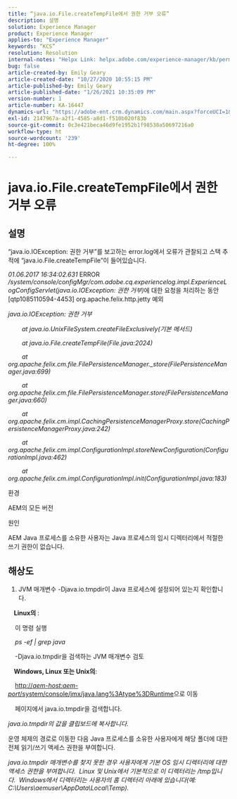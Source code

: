 ```yaml
---
title: “java.io.File.createTempFile에서 권한 거부 오류”
description: 설명
solution: Experience Manager
product: Experience Manager
applies-to: "Experience Manager"
keywords: “KCS”
resolution: Resolution
internal-notes: "Helpx Link: helpx.adobe.com/experience-manager/kb/permission_denied_error_from_java_io_file.html"
bug: false
article-created-by: Emily Geary
article-created-date: "10/27/2020 10:55:15 PM"
article-published-by: Emily Geary
article-published-date: "1/26/2021 10:35:09 PM"
version-number: 1
article-number: KA-16447
dynamics-url: "https://adobe-ent.crm.dynamics.com/main.aspx?forceUCI=1&pagetype=entityrecord&etn=knowledgearticle&id=bfc91274-a718-eb11-a813-000d3a5937f3"
exl-id: 2147967a-a2f1-4585-a8d1-f510b020f83b
source-git-commit: 0c3e421beca46d9fe1952b1f98538a50697216a0
workflow-type: ht
source-wordcount: '239'
ht-degree: 100%

---
```


# java.io.File.createTempFile에서 권한 거부 오류

## 설명

“java.io.IOException: 권한 거부”를 보고하는 error.log에서 오류가 관찰되고 스택 추적에 “java.io.File.createTempFile”이 들어있습니다.

<em>01.06.2017 16:34:02.631 </em>ERROR<em> /system/console/configMgr/com.adobe.cq.experiencelog.impl.ExperienceLogConfigServlet(java.io.IOException: 권한 거부)</em>에 대한 요청을 처리하는 동안 [qtp1085110594-4453] org.apache.felix.http.jetty 예외

<em>java.io.IOException: 권한 거부</em>

<em>        at java.io.UnixFileSystem.createFileExclusively(기본 메서드)</em>

<em>        at java.io.File.createTempFile(File.java:2024)</em>

<em>        at org.apache.felix.cm.file.FilePersistenceManager._store(FilePersistenceManager.java:699)</em>

<em>        at org.apache.felix.cm.file.FilePersistenceManager.store(FilePersistenceManager.java:660)</em>

<em>        at org.apache.felix.cm.impl.CachingPersistenceManagerProxy.store(CachingPersistenceManagerProxy.java:242)</em>

<em>        at org.apache.felix.cm.impl.ConfigurationImpl.storeNewConfiguration(ConfigurationImpl.java:462)</em>

<em>        at org.apache.felix.cm.impl.ConfigurationImpl.init(ConfigurationImpl.java:183)</em>


환경



AEM의 모든 버전


원인



AEM Java 프로세스를 소유한 사용자는 Java 프로세스의 임시 디렉터리에서 적절한 쓰기 권한이 없습니다.

## 해상도

1. JVM 매개변수 -Djava.io.tmpdir이 Java 프로세스에 설정되어 있는지 확인합니다. 




<b>    Linux의 </b>: 

    이 명령 실행

<em>    ps -ef | grep java</em>

    -Djava.io.tmpdir을 검색하는 JVM 매개변수 검토

<b>    Windows, Linux 또는 Unix의</b>:   

    [http://<em>aem-host:aem-port</em>/system/console/jmx/java.lang%3Atype%3DRuntime](http://aem-host:aem-port/system/console/jmx/java.lang%3Atype%3DRuntime)으로 이동

    페이지에서 java.io.tmpdir을 검색합니다.

<em>   java.io.tmpdir의 값을 클립보드에 복사합니다.

</em>   운영 체제의 경로로 이동한 다음 Java 프로세스를 소유한 사용자에게 해당 폴더에 대한 전체 읽기/쓰기 액세스 권한을 부여합니다.

<em>   java.io.tmpdir 매개변수를 찾지 못한 경우 사용자에게 기본 OS 임시 디렉터리에 대한 액세스 권한을 부여합니다.  Linux 및 Unix에서 기본적으로 이 디렉터리는 /tmp입니다.  Windows에서 디렉터리는 사용자의 홈 디렉터리 아래에 있습니다(예: C:\Users\aemuser\AppData\Local\Temp).
